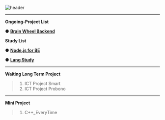 
![header](https://capsule-render.vercel.app/api?type=waving&color=auto&height=200&section=header&text=ProjectRepo!&fontSize=50&animation=twinkling)

----
__Ongoing-Project List__


● <a href="https://github.com/heesane/Python_BrainWheel_BE">__Brain Wheel Backend__</a>


__Study List__

● <a href="https://github.com/heesane/NodeJS_BE">__Node.js for BE__</a>

● <a href="https://github.com/heesane/Study">__Lang Study__</a>

----

__Waiting Long Term Project__
> 1. ICT Project Smart 
> 2. ICT Project Probono
----

__Mini Project__
> 1. C++_EveryTime
